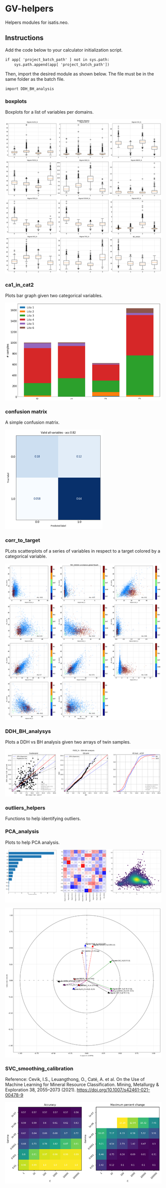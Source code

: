 # GV-helpers

Helpers modules for isatis.neo.

## Instructions

Add the code below to your calculator initialization script.

    if app[ 'project_batch_path' ] not in sys.path: 
        sys.path.append(app[ 'project_batch_path'])

Then, import the desired module as shown below. The file must be in the same folder as the batch file.

    import DDH_BH_analysis

### boxplots

Boxplots for a list of variables per domains.

![cat1_in_cat2](/figs/boxplotsKmeans.png)

### ca1_in_cat2

Plots bar graph given two categorical variables.

![cat1_in_cat2](/figs/KMeansLito.png)

### confusion matrix

A simple confusion matrix.

![cat1_in_cat2](/figs/cmallvar.png)

### corr_to_target

PLots scatterplots of a series of variables in respect to a target colored by a categorical variable.

![cat1_in_cat2](/figs/corrWeathGlobal.png)

### DDH_BH_analysys

Plots a DDH vs BH analysis given two arrays of twin samples.

![DDH_BH](/figs/P2O5_%25.png)

### outliers_helpers

Functions to help identifying outliers.

### PCA_analysis

Plots to help PCA analysis.

![PCA_analysis](/figs/PCA_analysis.png)

![PCA_circles](/figs/PCAcircle.png)

### SVC_smoothing_calibration

Reference: Cevik, I.S., Leuangthong, O., Caté, A. et al. On the Use of Machine Learning for Mineral Resource Classification. Mining, Metallurgy & Exploration 38, 2055–2073 (2021). https://doi.org/10.1007/s42461-021-00478-9

![SVC_calibration](/figs/SVCCalibUni.png)

